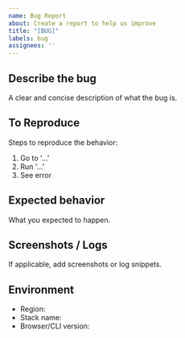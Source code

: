 ```yaml
---
name: Bug Report
about: Create a report to help us improve
title: "[BUG]"
labels: bug
assignees: ''
---
```


## Describe the bug
A clear and concise description of what the bug is.

## To Reproduce
Steps to reproduce the behavior:
1. Go to '...'
2. Run '...'
3. See error

## Expected behavior
What you expected to happen.

## Screenshots / Logs
If applicable, add screenshots or log snippets.

## Environment
- Region: 
- Stack name: 
- Browser/CLI version:
